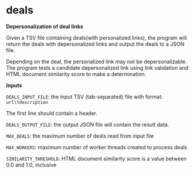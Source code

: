 # deals
**Depersonalization of deal links**

Given a TSV file containing deals(with personalized links), the program will return the deals with depersonalized links and output the deals to a JSON file.

Depending on the deal, the personalized link may not be depersonalizable. The program tests a candidate depersonalized link using link validation and HTML document similarity score to make a determination. 

**Inputs**

`DEALS_INPUT_FILE`: the input TSV (tab-separated) file with format: `url\tdescription`

The first line should contain a header. 

`DEALS_OUTPUT_FILE`: the output JSON file will contain the result data. 

`MAX_DEALS`: the maximum number of deals read from input file

`MAX_WORKERS`: maximum number of worker threads created to process deals

`SIMILARITY_THRESHOLD`: HTML document similarity score is a value between 0.0 and 1.0, inclusive
